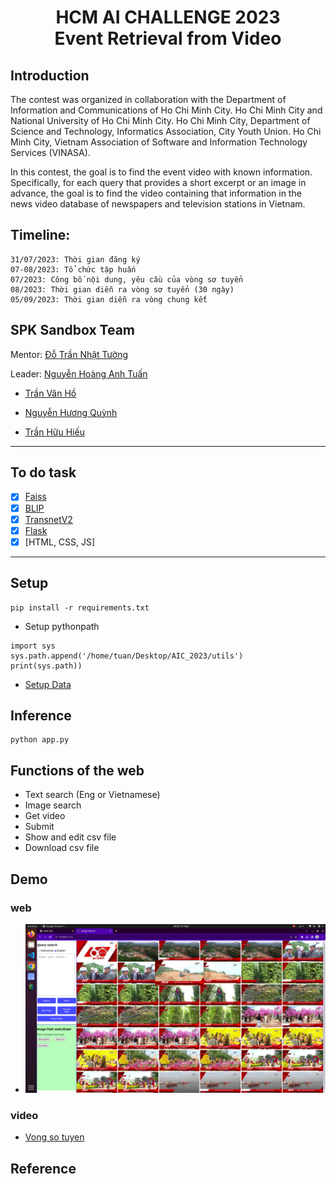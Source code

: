 <h1><center>HCM AI CHALLENGE 2023 <br> Event Retrieval from Video</center></h1>

## Introduction
The contest was organized in collaboration with the Department of Information and Communications of Ho Chi Minh City. Ho Chi Minh City and National University of Ho Chi Minh City. Ho Chi Minh City, Department of Science and Technology, Informatics Association, City Youth Union. Ho Chi Minh City, Vietnam Association of Software and Information Technology Services (VINASA).

In this contest, the goal is to find the event video with known information. Specifically, for each query that provides a short excerpt or an image in advance, the goal is to find the video containing that information in the news video database of newspapers and television stations in Vietnam.

## Timeline: 
    31/07/2023: Thời gian đăng ký
    07-08/2023: Tổ chức tập huấn
    07/2023: Công bố nội dung, yêu cầu của vòng sơ tuyển
    08/2023: Thời gian diễn ra vòng sơ tuyển (30 ngày)
    05/09/2023: Thời gian diễn ra vòng chung kết
## SPK Sandbox Team
Mentor: [Đỗ Trần Nhật Tường](https://github.com/dotrannhattuong)

Leader: [Nguyễn Hoàng Anh Tuấn](https://github.com/aTunass) 
- [Trần Văn Hồ ](https://github.com/tranvanhospk)

- [Nguyễn Hương Quỳnh](https://github.com/nguyenhuongquynh2607)

- [Trần Hữu Hiếu](https://github.com/HieuTran2019)
---
## To do task 
- [x] [Faiss](https://github.com/facebookresearch/faiss)
- [x] [BLIP](https://github.com/salesforce/BLIP)
- [x] [TransnetV2](https://github.com/soCzech/TransNetV2)
- [x] [Flask](https://github.com/pallets/flask)
- [x] [HTML, CSS, JS]
---
## Setup
```
pip install -r requirements.txt
```
- Setup pythonpath
```
import sys
sys.path.append('/home/tuan/Desktop/AIC_2023/utils')
print(sys.path))
```
- [Setup Data](https://github.com/aTunass/AIC_2023/blob/main/docs/Folder_tree.txt)
## Inference
```
python app.py
```
## Functions of the web
- Text search (Eng or Vietnamese)
- Image search
- Get video
- Submit
- Show and edit csv file
- Download csv file
## Demo
### web
- ![UI](image/ui.png)
### video
- [Vong so tuyen](https://www.youtube.com/watch?v=36xyXqKnups)
## Reference 
